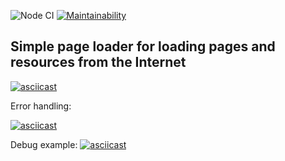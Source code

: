 ![Node CI](https://github.com/irkinwork/backend-project-lvl3/workflows/Node%20CI/badge.svg) [![Maintainability](https://api.codeclimate.com/v1/badges/fc03c296fc5077a28104/maintainability)](https://codeclimate.com/github/irkinwork/backend-project-lvl3/maintainability)

## Simple page loader for loading pages and resources from the Internet

[![asciicast](https://asciinema.org/a/xdOahLIEvjyPZZZ7ZL3OEDgoF.svg)](https://asciinema.org/a/xdOahLIEvjyPZZZ7ZL3OEDgoF)

Error handling:

[![asciicast](https://asciinema.org/a/4j0NqxQLPzrD1WxNPKElqs8XV.svg)](https://asciinema.org/a/4j0NqxQLPzrD1WxNPKElqs8XV)

Debug example:
[![asciicast](https://asciinema.org/a/djjiFioWnqPyjiEiYB70q9rGE.svg)](https://asciinema.org/a/djjiFioWnqPyjiEiYB70q9rGE)
